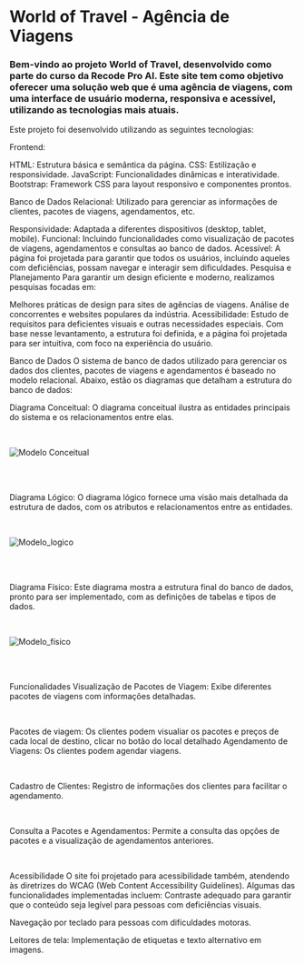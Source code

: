 # World of Travel - Agência de Viagens
### Bem-vindo ao projeto World of Travel, desenvolvido como parte do curso da Recode Pro AI. Este site tem como objetivo oferecer uma solução web que é uma agência de viagens, com uma interface de usuário moderna, responsiva e acessível, utilizando as tecnologias mais atuais.

Este projeto foi desenvolvido utilizando as seguintes tecnologias:

Frontend:

HTML: Estrutura básica e semântica da página.
CSS: Estilização e responsividade.
JavaScript: Funcionalidades dinâmicas e interatividade.
Bootstrap: Framework CSS para layout responsivo e componentes prontos.

Banco de Dados Relacional: Utilizado para gerenciar as informações de clientes, pacotes de viagens, agendamentos, etc.

Responsividade: Adaptada a diferentes dispositivos (desktop, tablet, mobile).
Funcional: Incluindo funcionalidades como visualização de pacotes de viagens, agendamentos e consultas ao banco de dados.
Acessível: A página foi projetada para garantir que todos os usuários, incluindo aqueles com deficiências, possam navegar e interagir sem dificuldades.
Pesquisa e Planejamento
Para garantir um design eficiente e moderno, realizamos pesquisas focadas em:

Melhores práticas de design para sites de agências de viagens.
Análise de concorrentes e websites populares da indústria.
Acessibilidade: Estudo de requisitos para deficientes visuais e outras necessidades especiais.
Com base nesse levantamento, a estrutura foi definida, e a página foi projetada para ser intuitiva, com foco na experiência do usuário.

Banco de Dados
O sistema de banco de dados utilizado para gerenciar os dados dos clientes, pacotes de viagens e agendamentos é baseado no modelo relacional. Abaixo, estão os diagramas que detalham a estrutura do banco de dados:

Diagrama Conceitual:
O diagrama conceitual ilustra as entidades principais do sistema e os relacionamentos entre elas.

<br>

![Modelo Conceitual](https://github.com/user-attachments/assets/7417dc0b-9960-41ae-99f1-f0342dadf3c2)

<br> <br>

Diagrama Lógico:
O diagrama lógico fornece uma visão mais detalhada da estrutura de dados, com os atributos e relacionamentos entre as entidades.

<br>

![Modelo_logico](https://github.com/user-attachments/assets/501eb5cd-956e-4dab-9f5a-dbd691364fac)

<br> <br>

Diagrama Físico:
Este diagrama mostra a estrutura final do banco de dados, pronto para ser implementado, com as definições de tabelas e tipos de dados.

<br>

![Modelo_fisico](https://github.com/user-attachments/assets/78302d41-fbf6-408a-b196-06135884149b)

<br> <br>


Funcionalidades
Visualização de Pacotes de Viagem: Exibe diferentes pacotes de viagens com informações detalhadas.

<br>

Pacotes de viagem: Os clientes podem visualiar os pacotes e preços de cada local de destino, clicar no botão do local detalhado
Agendamento de Viagens: Os clientes podem agendar viagens.

<br>

Cadastro de Clientes: Registro de informações dos clientes para facilitar o agendamento.

<br>

Consulta a Pacotes e Agendamentos: Permite a consulta das opções de pacotes e a visualização de agendamentos anteriores.

<br>

Acessibilidade
O site foi projetado para acessibilidade também, atendendo às diretrizes do WCAG (Web Content Accessibility Guidelines). Algumas das funcionalidades implementadas incluem:
Contraste adequado para garantir que o conteúdo seja legível para pessoas com deficiências visuais.

Navegação por teclado para pessoas com dificuldades motoras.

Leitores de tela: Implementação de etiquetas e texto alternativo em imagens.

